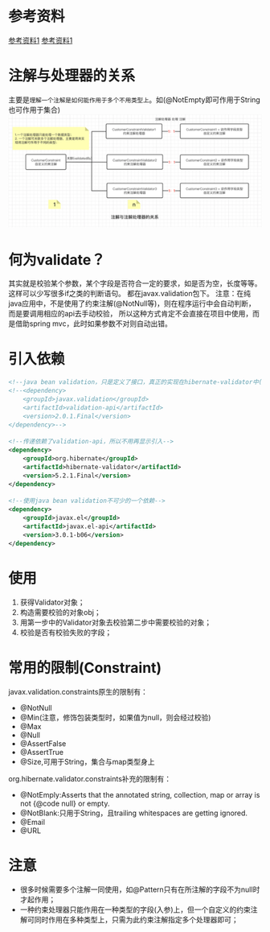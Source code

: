 # 参考资料
[参考资料1](https://www.baeldung.com/javax-validation)
[参考资料1](https://www.baeldung.com/javax-validation-groups)

# 注解与处理器的关系
主要是`理解一个注解是如何能作用于多个不用类型上`。如(@NotEmpty即可作用于String也可作用于集合)
![注解与处理器的关系](https://github.com/jssgsy/java/raw/master/src/main/java/com/univ/validate/注解_处理器.png)

# 何为validate？
其实就是校验某个参数，某个字段是否符合一定的要求，如是否为空，长度等等。这样可以少写很多if之类的判断语句。
都在javax.validation包下。
注意：在纯java应用中，不是使用了约束注解(@NotNull等)，则在程序运行中会自动判断，而是要调用相应的api去手动校验，
所以这种方式肯定不会直接在项目中使用，而是借助spring mvc，此时如果参数不对则自动出错。

# 引入依赖
```xml
<!--java bean validation，只是定义了接口，真正的实现在hibernate-validator中(hibernate-validator是最常用的一种实现)-->
<!--<dependency>
    <groupId>javax.validation</groupId>
    <artifactId>validation-api</artifactId>
    <version>2.0.1.Final</version>
</dependency>-->

<!--传递依赖了validation-api，所以不用再显示引入-->
<dependency>
    <groupId>org.hibernate</groupId>
    <artifactId>hibernate-validator</artifactId>
    <version>5.2.1.Final</version>
</dependency>

<!--使用java bean validation不可少的一个依赖-->
<dependency>
    <groupId>javax.el</groupId>
    <artifactId>javax.el-api</artifactId>
    <version>3.0.1-b06</version>
</dependency>
```

# 使用
1. 获得Validator对象；
2. 构造需要校验的对象obj；
3. 用第一步中的Validator对象去校验第二步中需要校验的对象；
4. 校验是否有校验失败的字段；

# 常用的限制(Constraint)
javax.validation.constraints原生的限制有：
* @NotNull
* @Min(注意，修饰包装类型时，如果值为null，则会经过校验)
* @Max
* @Null
* @AssertFalse
* @AssertTrue
* @Size,可用于String，集合与map类型身上

org.hibernate.validator.constraints补充的限制有：
* @NotEmply:Asserts that the annotated string, collection, map or array is not {@code null} or empty.
* @NotBlank:只用于String，且trailing whitespaces are getting ignored.
* @Email
* @URL

# 注意
* 很多时候需要多个注解一同使用，如@Pattern只有在所注解的字段不为null时才起作用；
* 一种约束处理器只能作用在一种类型的字段(入参)上，但一个自定义的约束注解可同时作用在多种类型上，只需为此约束注解指定多个处理器即可；

